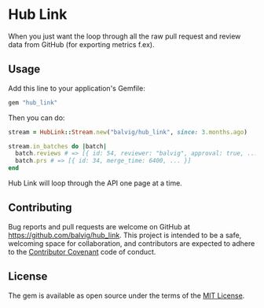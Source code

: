# Hub Link

When you just want the loop through all the raw pull request and review data from GitHub
(for exporting metrics f.ex).

## Usage

Add this line to your application's Gemfile:

 ```ruby
 gem "hub_link"
```

Then you can do:

```ruby
stream = HubLink::Stream.new("balvig/hub_link", since: 3.months.ago)

stream.in_batches do |batch|
  batch.reviews # => [{ id: 54, reviewer: "balvig", approval: true, ... }]
  batch.prs # => [{ id: 34, merge_time: 6400, ... }]
end
```

Hub Link will loop through the API one page at a time.

## Contributing

Bug reports and pull requests are welcome on GitHub at https://github.com/balvig/hub_link. This project is intended to be a safe, welcoming space for collaboration, and contributors are expected to adhere to the [Contributor Covenant](http://contributor-covenant.org) code of conduct.


## License

The gem is available as open source under the terms of the [MIT License](http://opensource.org/licenses/MIT).
